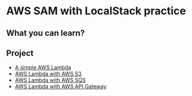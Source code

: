 # AWS SAM with LocalStack practice

## What you can learn?


## Project

- [A simple AWS Lambda](./simple-function-project/README.md)
- [AWS Lambda with AWS S3](./s3-trigger-project/README.md)
- [AWS Lambda with AWS SQS](./sqs-trigger-project/README.md)
- [AWS Lambda with AWS API Gateway](./api-gateway-project/README.md)
